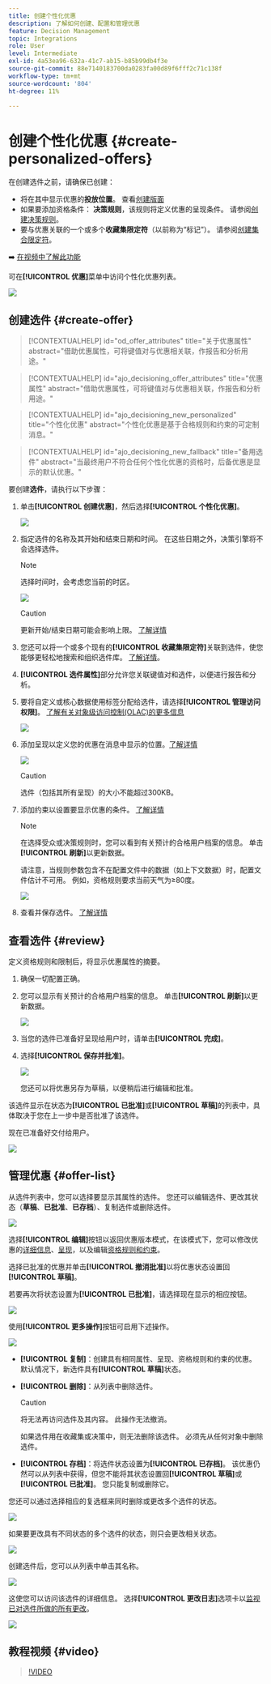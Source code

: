 ```yaml
---
title: 创建个性化优惠
description: 了解如何创建、配置和管理优惠
feature: Decision Management
topic: Integrations
role: User
level: Intermediate
exl-id: 4a53ea96-632a-41c7-ab15-b85b99db4f3e
source-git-commit: 88e7140183700da0283fa00d89f6fff2c71c138f
workflow-type: tm+mt
source-wordcount: '804'
ht-degree: 11%

---
```


# 创建个性化优惠 {#create-personalized-offers}

在创建选件之前，请确保已创建：

* 将在其中显示优惠的&#x200B;**投放位置**。 查看[创建版面](../offer-library/creating-placements.md)
* 如果要添加资格条件： **决策规则**，该规则将定义优惠的呈现条件。 请参阅[创建决策规则](../offer-library/creating-decision-rules.md)。
* 要与优惠关联的一个或多个&#x200B;**收藏集限定符**（以前称为“标记”）。 请参阅[创建集合限定符](../offer-library/creating-tags.md)。

➡️ [在视频中了解此功能](#video)

可在&#x200B;**[!UICONTROL 优惠]**&#x200B;菜单中访问个性化优惠列表。

![](../assets/offers_list.png)

## 创建选件 {#create-offer}

>[!CONTEXTUALHELP]
>id="od_offer_attributes"
>title="关于优惠属性"
>abstract="借助优惠属性，可将键值对与优惠相关联，作报告和分析用途。"

>[!CONTEXTUALHELP]
>id="ajo_decisioning_offer_attributes"
>title="优惠属性"
>abstract="借助优惠属性，可将键值对与优惠相关联，作报告和分析用途。"

>[!CONTEXTUALHELP]
>id="ajo_decisioning_new_personalized"
>title="个性化优惠"
>abstract="个性化优惠是基于合格规则和约束的可定制消息。"

>[!CONTEXTUALHELP]
>id="ajo_decisioning_new_fallback"
>title="备用选件"
>abstract="当最终用户不符合任何个性化优惠的资格时，后备优惠是显示的默认优惠。"

要创建&#x200B;**选件**，请执行以下步骤：

1. 单击&#x200B;**[!UICONTROL 创建优惠]**，然后选择&#x200B;**[!UICONTROL 个性化优惠]**。

   ![](../assets/create_offer.png)

1. 指定选件的名称及其开始和结束日期和时间。 在这些日期之外，决策引擎将不会选择选件。

   >[!NOTE]
   >
   >选择时间时，会考虑您当前的时区。

   ![](../assets/offer_details.png)

   >[!CAUTION]
   >
   >更新开始/结束日期可能会影响上限。 [了解详情](add-constraints.md#capping-change-date)

1. 您还可以将一个或多个现有的&#x200B;**[!UICONTROL 收藏集限定符]**&#x200B;关联到选件，使您能够更轻松地搜索和组织选件库。 [了解详情](creating-tags.md)。

1. **[!UICONTROL 选件属性]**&#x200B;部分允许您关联键值对和选件，以便进行报告和分析。

1. 要将自定义或核心数据使用标签分配给选件，请选择&#x200B;**[!UICONTROL 管理访问权限]**。 [了解有关对象级访问控制(OLAC)的更多信息](../../administration/object-based-access.md)

   ![](../assets/offer_manage-access.png)

1. 添加呈现以定义您的优惠在消息中显示的位置。[了解详情](add-representations.md)

   ![](../assets/channel-placement.png)

   >[!CAUTION]
   >
   >选件（包括其所有呈现）的大小不能超过300KB。

1. 添加约束以设置要显示优惠的条件。 [了解详情](add-constraints.md)

   >[!NOTE]
   >
   >在选择受众或决策规则时，您可以看到有关预计的合格用户档案的信息。 单击&#x200B;**[!UICONTROL 刷新]**&#x200B;以更新数据。
   >
   >请注意，当规则参数包含不在配置文件中的数据（如上下文数据）时，配置文件估计不可用。 例如，资格规则要求当前天气为≥80度。

   ![](../assets/offer-constraints-example.png)

1. 查看并保存选件。 [了解详情](#review)

## 查看选件 {#review}

定义资格规则和限制后，将显示优惠属性的摘要。

1. 确保一切配置正确。

1. 您可以显示有关预计的合格用户档案的信息。 单击&#x200B;**[!UICONTROL 刷新]**&#x200B;以更新数据。

   ![](../assets/offer-summary-estimate.png)

1. 当您的选件已准备好呈现给用户时，请单击&#x200B;**[!UICONTROL 完成]**。

1. 选择&#x200B;**[!UICONTROL 保存并批准]**。

   ![](../assets/offer_review.png)

   您还可以将优惠另存为草稿，以便稍后进行编辑和批准。

该选件显示在状态为&#x200B;**[!UICONTROL 已批准]**&#x200B;或&#x200B;**[!UICONTROL 草稿]**&#x200B;的列表中，具体取决于您在上一步中是否批准了该选件。

现在已准备好交付给用户。

![](../assets/offer_created.png)

## 管理优惠 {#offer-list}

从选件列表中，您可以选择要显示其属性的选件。 您还可以编辑选件、更改其状态（**草稿**、**已批准**、**已存档**）、复制选件或删除选件。

![](../assets/offer_created.png)

选择&#x200B;**[!UICONTROL 编辑]**&#x200B;按钮以返回优惠版本模式，在该模式下，您可以修改优惠的[详细信息](#create-offer)、[呈现](#representations)，以及编辑[资格规则和约束](#eligibility)。

选择已批准的优惠并单击&#x200B;**[!UICONTROL 撤消批准]**&#x200B;以将优惠状态设置回&#x200B;**[!UICONTROL 草稿]**。

若要再次将状态设置为&#x200B;**[!UICONTROL 已批准]**，请选择现在显示的相应按钮。

![](../assets/offer_approve.png)

使用&#x200B;**[!UICONTROL 更多操作]**&#x200B;按钮可启用下述操作。

![](../assets/offer_more-actions.png)

* **[!UICONTROL 复制]**：创建具有相同属性、呈现、资格规则和约束的优惠。 默认情况下，新选件具有&#x200B;**[!UICONTROL 草稿]**&#x200B;状态。
* **[!UICONTROL 删除]**：从列表中删除选件。

  >[!CAUTION]
  >
  >将无法再访问选件及其内容。 此操作无法撤消。
  >
  >如果选件用在收藏集或决策中，则无法删除该选件。 必须先从任何对象中删除选件。

* **[!UICONTROL 存档]**：将选件状态设置为&#x200B;**[!UICONTROL 已存档]**。 该优惠仍然可以从列表中获得，但您不能将其状态设置回&#x200B;**[!UICONTROL 草稿]**&#x200B;或&#x200B;**[!UICONTROL 已批准]**。 您只能复制或删除它。

您还可以通过选择相应的复选框来同时删除或更改多个选件的状态。

![](../assets/offer_multiple-selection.png)

如果要更改具有不同状态的多个选件的状态，则只会更改相关状态。

![](../assets/offer_change-status.png)

创建选件后，您可以从列表中单击其名称。

![](../assets/offer_click-name.png)

这使您可以访问该选件的详细信息。 选择&#x200B;**[!UICONTROL 更改日志]**&#x200B;选项卡以[监视已对选件所做的所有更改](../get-started/user-interface.md#monitoring-changes)。

![](../assets/offer_information.png)

## 教程视频 {#video}

>[!VIDEO](https://video.tv.adobe.com/v/329375?quality=12)
